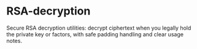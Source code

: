 # RSA-decryption
Secure RSA decryption utilities: decrypt ciphertext when you legally hold the private key or factors, with safe padding handling and clear usage notes.
